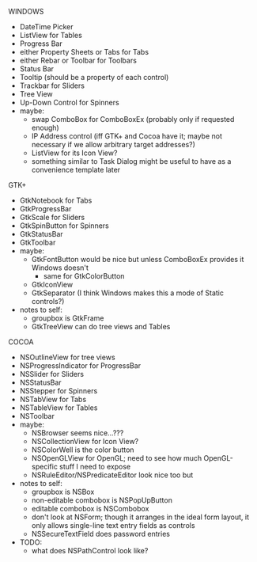 WINDOWS
- DateTime Picker
- ListView for Tables
- Progress Bar
- either Property Sheets or Tabs for Tabs
- either Rebar or Toolbar for Toolbars
- Status Bar
- Tooltip (should be a property of each control)
- Trackbar for Sliders
- Tree View
- Up-Down Control for Spinners
- maybe:
	- swap ComboBox for ComboBoxEx (probably only if requested enough)
	- IP Address control (iff GTK+ and Cocoa have it; maybe not necessary if we allow arbitrary target addresses?)
	- ListView for its Icon View?
	- something similar to Task Dialog might be useful to have as a convenience template later

GTK+
- GtkNotebook for Tabs
- GtkProgressBar
- GtkScale for Sliders
- GtkSpinButton for Spinners
- GtkStatusBar
- GtkToolbar
- maybe:
	- GtkFontButton would be nice but unless ComboBoxEx provides it Windows doesn't
		- same for GtkColorButton
	- GtkIconView
	- GtkSeparator (I think Windows makes this a mode of Static controls?)
- notes to self:
	- groupbox is GtkFrame
	- GtkTreeView can do tree views and Tables

COCOA
- NSOutlineView for tree views
- NSProgressIndicator for ProgressBar
- NSSlider for Sliders
- NSStatusBar
- NSStepper for Spinners
- NSTabView for Tabs
- NSTableView for Tables
- NSToolbar
- maybe:
	- NSBrowser seems nice...???
	- NSCollectionView for Icon View?
	- NSColorWell is the color button
	- NSOpenGLView for OpenGL; need to see how much OpenGL-specific stuff I need to expose
	- NSRuleEditor/NSPredicateEditor look nice too but
- notes to self:
	- groupbox is NSBox
	- non-editable combobox is NSPopUpButton
	- editable combobox is NSCombobox
	- don't look at NSForm; though it arranges in the ideal form layout, it only allows single-line text entry fields as controls
	- NSSecureTextField does password entries
- TODO:
	- what does NSPathControl look like?
